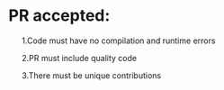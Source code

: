 # PR accepted:
<ol>1.Code must have no compilation and runtime errors</ol>
<ol>2.PR must include quality code</ol>
<ol>3.There must be unique contributions</ol>
